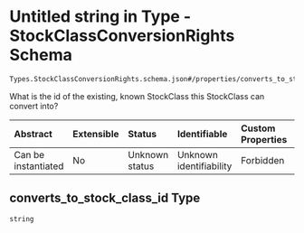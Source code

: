 # Untitled string in Type - StockClassConversionRights Schema

```txt
Types.StockClassConversionRights.schema.json#/properties/converts_to_stock_class_id
```

What is the id of the existing, known StockClass this StockClass can convert into?

| Abstract            | Extensible | Status         | Identifiable            | Custom Properties | Additional Properties | Access Restrictions | Defined In                                                                                                        |
| :------------------ | :--------- | :------------- | :---------------------- | :---------------- | :-------------------- | :------------------ | :---------------------------------------------------------------------------------------------------------------- |
| Can be instantiated | No         | Unknown status | Unknown identifiability | Forbidden         | Allowed               | none                | [StockClassConversionRights.schema.json*](../types/StockClassConversionRights.schema.json "open original schema") |

## converts_to_stock_class_id Type

`string`
